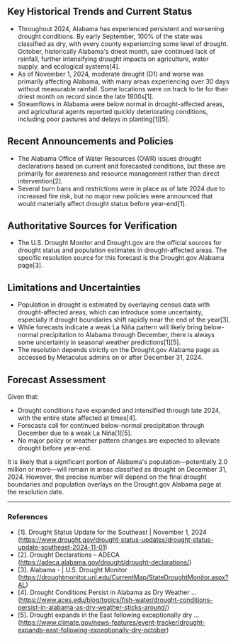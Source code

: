 ## Key Historical Trends and Current Status

- Throughout 2024, Alabama has experienced persistent and worsening drought conditions. By early September, 100% of the state was classified as dry, with every county experiencing some level of drought. October, historically Alabama's driest month, saw continued lack of rainfall, further intensifying drought impacts on agriculture, water supply, and ecological systems[4].
- As of November 1, 2024, moderate drought (D1) and worse was primarily affecting Alabama, with many areas experiencing over 30 days without measurable rainfall. Some locations were on track to tie for their driest month on record since the late 1800s[1].
- Streamflows in Alabama were below normal in drought-affected areas, and agricultural agents reported quickly deteriorating conditions, including poor pastures and delays in planting[1][5].

## Recent Announcements and Policies

- The Alabama Office of Water Resources (OWR) issues drought declarations based on current and forecasted conditions, but these are primarily for awareness and resource management rather than direct intervention[2].
- Several burn bans and restrictions were in place as of late 2024 due to increased fire risk, but no major new policies were announced that would materially affect drought status before year-end[1].

## Authoritative Sources for Verification

- The U.S. Drought Monitor and Drought.gov are the official sources for drought status and population estimates in drought-affected areas. The specific resolution source for this forecast is the Drought.gov Alabama page[3].

## Limitations and Uncertainties

- Population in drought is estimated by overlaying census data with drought-affected areas, which can introduce some uncertainty, especially if drought boundaries shift rapidly near the end of the year[3].
- While forecasts indicate a weak La Niña pattern will likely bring below-normal precipitation to Alabama through December, there is always some uncertainty in seasonal weather predictions[1][5].
- The resolution depends strictly on the Drought.gov Alabama page as accessed by Metaculus admins on or after December 31, 2024.

## Forecast Assessment

Given that:
- Drought conditions have expanded and intensified through late 2024, with the entire state affected at times[4].
- Forecasts call for continued below-normal precipitation through December due to a weak La Niña[1][5].
- No major policy or weather pattern changes are expected to alleviate drought before year-end.

It is likely that a significant portion of Alabama's population—potentially 2.0 million or more—will remain in areas classified as drought on December 31, 2024. However, the precise number will depend on the final drought boundaries and population overlays on the Drought.gov Alabama page at the resolution date.

---

### References

- [1]. Drought Status Update for the Southeast | November 1, 2024 (https://www.drought.gov/drought-status-updates/drought-status-update-southeast-2024-11-01)
- [2]. Drought Declarations – ADECA (https://adeca.alabama.gov/drought/drought-declarations/)
- [3]. Alabama - | U.S. Drought Monitor (https://droughtmonitor.unl.edu/CurrentMap/StateDroughtMonitor.aspx?AL)
- [4]. Drought Conditions Persist in Alabama as Dry Weather ... (https://www.aces.edu/blog/topics/fish-water/drought-conditions-persist-in-alabama-as-dry-weather-sticks-around/)
- [5]. Drought expands in the East following exceptionally dry ... (https://www.climate.gov/news-features/event-tracker/drought-expands-east-following-exceptionally-dry-october)